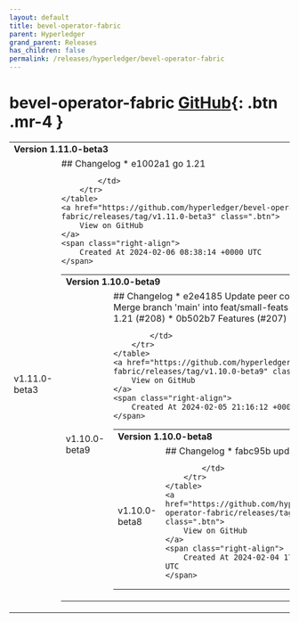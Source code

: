 ```yaml
---
layout: default
title: bevel-operator-fabric
parent: Hyperledger
grand_parent: Releases
has_children: false
permalink: /releases/hyperledger/bevel-operator-fabric
---
```


# bevel-operator-fabric <span class="fs-3 right-align">[GitHub](https://github.com/hyperledger/bevel-operator-fabric){: .btn .mr-4 }</span>


<div>
    <table>
        <tr>
            <td colspan="2">
                <b>
                    Version 1.11.0-beta3
                </b>
            </td>
        </tr>
        <tr>
            <td>
                <span class="chip">
                    v1.11.0-beta3
                </span>
            </td>
            <td>
                ## Changelog
* e1002a1 go 1.21


            </td>
        </tr>
    </table>
    <a href="https://github.com/hyperledger/bevel-operator-fabric/releases/tag/v1.11.0-beta3" class=".btn">
        View on GitHub
    </a>
    <span class="right-align">
        Created At 2024-02-06 08:38:14 +0000 UTC
    </span>
</div>

<div>
    <table>
        <tr>
            <td colspan="2">
                <b>
                    Version 1.10.0-beta9
                </b>
            </td>
        </tr>
        <tr>
            <td>
                <span class="chip">
                    v1.10.0-beta9
                </span>
            </td>
            <td>
                ## Changelog
* e2e4185 Update peer controller
* 3f3f104 Merge branch 'main' into feat/small-feats
* 68842cd Go 1.21 (#208)
* 0b502b7 Features (#207)


            </td>
        </tr>
    </table>
    <a href="https://github.com/hyperledger/bevel-operator-fabric/releases/tag/v1.10.0-beta9" class=".btn">
        View on GitHub
    </a>
    <span class="right-align">
        Created At 2024-02-05 21:16:12 +0000 UTC
    </span>
</div>

<div>
    <table>
        <tr>
            <td colspan="2">
                <b>
                    Version 1.10.0-beta8
                </b>
            </td>
        </tr>
        <tr>
            <td>
                <span class="chip">
                    v1.10.0-beta8
                </span>
            </td>
            <td>
                ## Changelog
* fabc95b update


            </td>
        </tr>
    </table>
    <a href="https://github.com/hyperledger/bevel-operator-fabric/releases/tag/v1.10.0-beta8" class=".btn">
        View on GitHub
    </a>
    <span class="right-align">
        Created At 2024-02-04 17:09:31 +0000 UTC
    </span>
</div>

